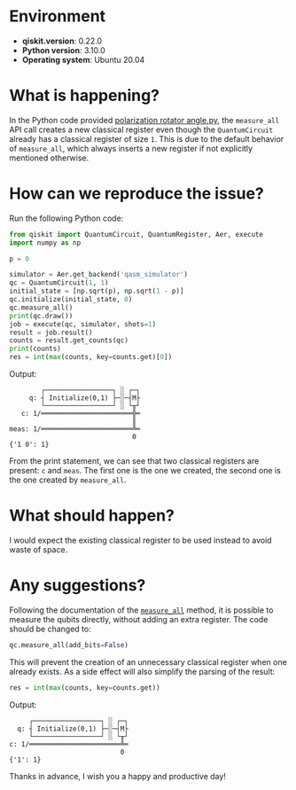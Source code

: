 # Environment

- **qiskit.__version__**: 0.22.0
- **Python version**: 3.10.0
- **Operating system**: Ubuntu 20.04

# What is happening?
In the Python code provided [polarization rotator angle.py](https://github.com/2000maor/Quantum-Crypto/blob/main/polarization%20rotator%20angle.py), the `measure_all` API call creates a new classical register even though the `QuantumCircuit` already has a classical register of size `1`. This is due to the default behavior of `measure_all`, which always inserts a new register if not explicitly mentioned otherwise.

# How can we reproduce the issue?
Run the following Python code:

```python
from qiskit import QuantumCircuit, QuantumRegister, Aer, execute
import numpy as np

p = 0

simulator = Aer.get_backend('qasm_simulator')
qc = QuantumCircuit(1, 1)
initial_state = [np.sqrt(p), np.sqrt(1 - p)]
qc.initialize(initial_state, 0)
qc.measure_all()
print(qc.draw())
job = execute(qc, simulator, shots=1)
result = job.result()
counts = result.get_counts(qc)
print(counts)
res = int(max(counts, key=counts.get)[0])
```
Output:
```
        ┌─────────────────┐ ░ ┌─┐
     q: ┤ Initialize(0,1) ├─░─┤M├
        └─────────────────┘ ░ └╥┘
   c: 1/═══════════════════════╬═
                               ║
meas: 1/═══════════════════════╩═
                               0
{'1 0': 1}
```

From the print statement, we can see that two classical registers are present: `c` and `meas`. The first one is the one we created, the second one is the one created by `measure_all`.

# What should happen?
I would expect the existing classical register to be used instead to avoid waste of space.

# Any suggestions?
Following the documentation of the [`measure_all`](https://qiskit.org/documentation/stubs/qiskit.circuit.QuantumCircuit.measure_all.html) method, it is possible to measure the qubits directly, without adding an extra register. The code should be changed to:

```python
qc.measure_all(add_bits=False)
```

This will prevent the creation of an unnecessary classical register when one already exists. As a side effect will also simplify the parsing of the result:
```python
res = int(max(counts, key=counts.get))
```

Output:
```
     ┌─────────────────┐ ░ ┌─┐
  q: ┤ Initialize(0,1) ├─░─┤M├
     └─────────────────┘ ░ └╥┘
c: 1/═══════════════════════╩═
                            0
{'1': 1}
```

Thanks in advance, I wish you a happy and productive day!
